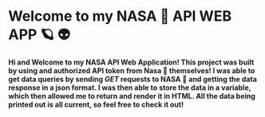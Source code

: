 # Welcome to my NASA 🚀 API WEB APP 🪐 👽 
**Hi and Welcome to my NASA API Web Application! This project was built by using and authorized API token from Nasa 🚀 themselves!
I was able to get data queries by sending _GET_ requests to NASA 🚀 and getting the data response in a json format. I was then able to store the data in 
a variable, which then allowed me to return and render it in HTML. All the data being printed out is all current, so feel free to check it out!**

